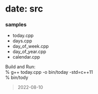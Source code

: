 date: src
===============


### samples  
- today.cpp  
- days.cpp  
- day_of_week.cpp  
- day_of_year.cpp  
- calendar.cpp  


Build and Run:  
% g++ today.cpp -o bin/today -std=c++11  
% bin/tody
> 2022-08-10

